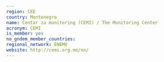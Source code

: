 ```yaml
---
region: CEE
country: Montenegro
name: Centar za monitoring (CEMI) / The Monitoring Center
acronym: CEMI
is_member: yes
no_gndem_member_countries: 
regional_network: ENEMO
website: http://cemi.org.me/en/
---
```

